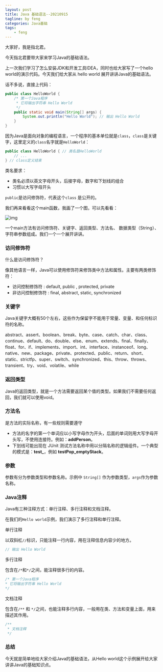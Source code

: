 ```yaml
---
layout: post
title: Java 基础语法--20210915
tagline: by feng
categories: Java基础
tags: 
    - feng
---
```


大家好，我是指北君。

今天指北君要带大家来学习Java的基础语法。
<!--more-->

上一次我们学习了怎么安装JDK和开发工具IDEA，同时也给大家写了一个hello world的演示代码。今天我们给大家从 hello world 展开讲讲Java的基础语法。

话不多说，直接上代码：

```java
public class HelloWorld {
    /* 第一个Java程序
     * 它将输出字符串 Hello World
     */
    public static void main(String[] args) {
        System.out.println("Hello World"); // 输出 Hello World
    }
}
```

因为Java是面向对象的编程语言，一个程序的基本单位就是`class`，`class`是关键字，这里定义的`class`名字就是`HelloWorld`：

```java
public class HelloWorld { // 类名是HelloWorld
    // ...
} // class定义结束
```

类名要求：

- 类名必须以英文字母开头，后接字母，数字和下划线的组合
- 习惯以大写字母开头

`public`是访问修饰符，代表这个`class` 是公开的。

我们再来看看这个main函数，我画了一个图，可以先看看：

![img](http://www.javanorth.cn/assets/images/2021/feng/java-basic1.jpeg)

一个main方法有访问修饰符、关键字、返回类型、方法名、 数据类型（String）、字符串参数组成。我们一个一个展开讲讲。

### 访问修饰符

什么是访问修饰符？

像其他语言一样，Java可以使用修饰符来修饰类中方法和属性。主要有两类修饰符：

- 访问控制修饰符 : default, public , protected, private
- 非访问控制修饰符 : final, abstract, static, synchronized

### 关键字

Java关键字大概有50个左右，这些作为保留字不能用于常量、变量、和任何标识符的名称。

abstract、assert、boolean、break、byte、case、catch、char、class、continue、default、do、double、else、enum、extends、final、finally、float、for、if、implements、import、int、interface、instanceof、long、native、new、package、private、protected、public、return、short、static、strictfp、super、switch、synchronized、this、throw、throws、transient、try、void、volatile、while


### 返回类型

Java的返回类型，就是一个方法需要返回某个值的类型。如果我们不需要任何返回，我们就可以使用void。

### 方法名

是方法的实际名称，有一些规则需要遵守

- 方法的名字的第一个单词应以小写字母作为开头，后面的单词则用大写字母开头写，不使用连接符。例如：**addPerson**。
- 下划线可能出现在 JUnit 测试方法名称中用以分隔名称的逻辑组件。一个典型的模式是：**test<MethodUnderTest>_<state>**，例如 **testPop_emptyStack**。

### 参数

参数有分为参数类型和参数名称。示例中 `String[]` 作为参数类型，`args`作为参数名称。

### Java注释

Java有三种注释方式：单行注释、多行注释和文档注释。

在我们的`Hello world`示例，我们演示了多行注释和单行注释。

单行注释

以双斜杠`//`标识，只能注释一行内容，用在注释信息内容少的地方。

```java
// 输出 Hello World
```

多行注释

包含在`/*`和`*/`之间，能注释很多行的内容。

```java
/* 第一个Java程序
* 它将输出字符串 Hello World
*/
```

文档注释

包含在`/**` 和 `*/`之间，也能注释多行内容，一般用在类、方法和变量上面，用来描述其作用。

```java
/**
 * 文档注释
 */
```


### 总结

今天就是简单地给大家介绍Java的基础语法，从Hello world这个示例展开给大家讲讲Java的基础知识点。
